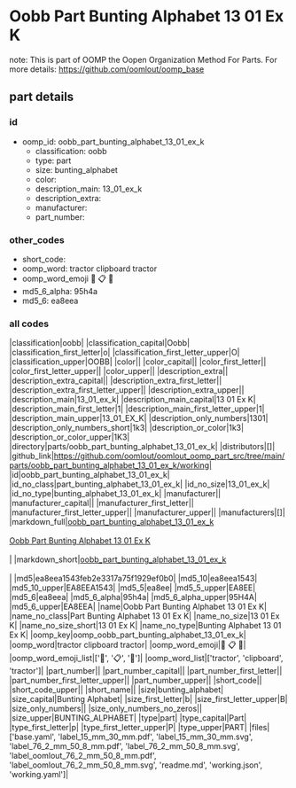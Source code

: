 # Oobb Part Bunting Alphabet 13 01 Ex K  

note: This is part of OOMP the Oopen Organization Method For Parts. For more details: https://github.com/oomlout/oomp_base

##  part details





### id
* oomp_id: oobb_part_bunting_alphabet_13_01_ex_k
  * classification: oobb
  * type: part
  * size: bunting_alphabet
  * color: 
  * description_main: 13_01_ex_k
  * description_extra: 
  * manufacturer: 
  * part_number: 

### other_codes
* short_code: 
* oomp_word: tractor clipboard tractor
* oomp_word_emoji :tractor: :clipboard: :tractor:
* md5_6_alpha: 95h4a
* md5_6: ea8eea

### all codes 
|classification|oobb|
|classification_capital|Oobb|
|classification_first_letter|o|
|classification_first_letter_upper|O|
|classification_upper|OOBB|
|color||
|color_capital||
|color_first_letter||
|color_first_letter_upper||
|color_upper||
|description_extra||
|description_extra_capital||
|description_extra_first_letter||
|description_extra_first_letter_upper||
|description_extra_upper||
|description_main|13_01_ex_k|
|description_main_capital|13 01 Ex K|
|description_main_first_letter|1|
|description_main_first_letter_upper|1|
|description_main_upper|13_01_EX_K|
|description_only_numbers|1301|
|description_only_numbers_short|1k3|
|description_or_color|1k3|
|description_or_color_upper|1K3|
|directory|parts/oobb_part_bunting_alphabet_13_01_ex_k|
|distributors|[]|
|github_link|https://github.com/oomlout/oomlout_oomp_part_src/tree/main/parts/oobb_part_bunting_alphabet_13_01_ex_k/working|
|id|oobb_part_bunting_alphabet_13_01_ex_k|
|id_no_class|part_bunting_alphabet_13_01_ex_k|
|id_no_size|13_01_ex_k|
|id_no_type|bunting_alphabet_13_01_ex_k|
|manufacturer||
|manufacturer_capital||
|manufacturer_first_letter||
|manufacturer_first_letter_upper||
|manufacturer_upper||
|manufacturers|[]|
|markdown_full|[oobb_part_bunting_alphabet_13_01_ex_k](https://github.com/oomlout/oomlout_oomp_part_src/tree/main/parts/oobb_part_bunting_alphabet_13_01_ex_k/working)<br>[](https://github.com/oomlout/oomlout_oomp_part_src/tree/main/parts/oobb_part_bunting_alphabet_13_01_ex_k/working)<br>[Oobb Part Bunting Alphabet 13 01 Ex K](https://github.com/oomlout/oomlout_oomp_part_src/tree/main/parts/oobb_part_bunting_alphabet_13_01_ex_k/working)<br><br>|
|markdown_short|[oobb_part_bunting_alphabet_13_01_ex_k](https://github.com/oomlout/oomlout_oomp_part_src/tree/main/parts/oobb_part_bunting_alphabet_13_01_ex_k/working)<br><br>|
|md5|ea8eea1543feb2e3317a75f1929ef0b0|
|md5_10|ea8eea1543|
|md5_10_upper|EA8EEA1543|
|md5_5|ea8ee|
|md5_5_upper|EA8EE|
|md5_6|ea8eea|
|md5_6_alpha|95h4a|
|md5_6_alpha_upper|95H4A|
|md5_6_upper|EA8EEA|
|name|Oobb Part Bunting Alphabet 13 01 Ex K|
|name_no_class|Part Bunting Alphabet 13 01 Ex K|
|name_no_size|13 01 Ex K|
|name_no_size_short|13 01 Ex K|
|name_no_type|Bunting Alphabet 13 01 Ex K|
|oomp_key|oomp_oobb_part_bunting_alphabet_13_01_ex_k|
|oomp_word|tractor clipboard tractor|
|oomp_word_emoji|:tractor: :clipboard: :tractor:|
|oomp_word_emoji_list|[':tractor:', ':clipboard:', ':tractor:']|
|oomp_word_list|['tractor', 'clipboard', 'tractor']|
|part_number||
|part_number_capital||
|part_number_first_letter||
|part_number_first_letter_upper||
|part_number_upper||
|short_code||
|short_code_upper||
|short_name||
|size|bunting_alphabet|
|size_capital|Bunting Alphabet|
|size_first_letter|b|
|size_first_letter_upper|B|
|size_only_numbers||
|size_only_numbers_no_zeros||
|size_upper|BUNTING_ALPHABET|
|type|part|
|type_capital|Part|
|type_first_letter|p|
|type_first_letter_upper|P|
|type_upper|PART|
|files|['base.yaml', 'label_15_mm_30_mm.pdf', 'label_15_mm_30_mm.svg', 'label_76_2_mm_50_8_mm.pdf', 'label_76_2_mm_50_8_mm.svg', 'label_oomlout_76_2_mm_50_8_mm.pdf', 'label_oomlout_76_2_mm_50_8_mm.svg', 'readme.md', 'working.json', 'working.yaml']|
